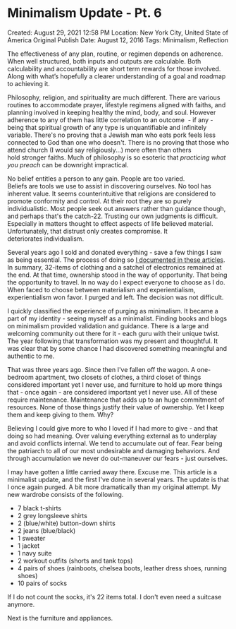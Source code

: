 # Minimalism Update - Pt. 6

Created: August 29, 2021 12:58 PM
Location: New York City, United State of America
Original Publish Date: August 12, 2016
Tags: Minimalism, Reflection

The effectiveness of any plan, routine, or regimen depends on adherence. When well structured, both inputs and outputs are calculable. Both calculability and accountability are short term rewards for those involved. Along with what’s hopefully a clearer understanding of a goal and roadmap to achieving it.

Philosophy, religion, and spirituality are much different. There are various routines to accommodate prayer, lifestyle regimens aligned with faiths, and planning involved in keeping healthy the mind, body, and soul. However adherence to any of them has little correlation to an outcome  - if any - being that spiritual growth of any type is unquantifiable and infinitely variable. There's no proving that a Jewish man who eats pork feels less connected to God than one who doesn't. There is no proving that those who attend church (I would say religiously...) more often than others hold stronger faiths. Much of philosophy is so esoteric that *practicing what you preach* can be downright impractical.

No belief entitles a person to any gain. People are too varied. Beliefs are tools we use to assist in discovering ourselves. No tool has inherent value. It seems counterintuitive that religions are considered to promote conformity and control. At their root they are so purely individualistic. Most people seek out answers rather than guidance though, and perhaps that's the catch-22. Trusting our own judgments is difficult. Especially in matters thought to effect aspects of life believed material. Unfortunately, that distrust only creates compromise. It deteriorates individualism.

Several years ago I sold and donated everything - save a few things I saw as being essential. The process of doing so [I documented in these articles](http://mynamessebastian.com/?s=minimalism). In summary, 32-items of clothing and a satchel of electronics remained at the end. At that time, ownership stood in the way of opportunity. That being the opportunity to travel. In no way do I expect everyone to choose as I do. When faced to choose between materialism and experientialism, experientialism won favor. I purged and left. The decision was not difficult.

I quickly classified the experience of purging as minimalism. It became a part of my identity - seeing myself as a minimalist. Finding books and blogs on minimalism provided validation and guidance. There is a large and welcoming community out there for it - each guru with their unique twist. The year following that transformation was my present and thoughtful. It was clear that by some chance I had discovered something meaningful and authentic to me.

That was three years ago. Since then I've fallen off the wagon. A one-bedroom apartment, two closets of clothes, a third closet of things considered important yet I never use, and furniture to hold up more things that - once again - are considered important yet I never use. All of these require maintenance. Maintenance that adds up to an huge commitment of resources. None of those things justify their value of ownership. Yet I keep them and keep giving to them. Why?

Believing I could give more to who I loved if I had more to give - and that doing so had meaning. Over valuing everything external as to underplay and avoid conflicts internal. We tend to accumulate out of fear. Fear being the patriarch to all of our most undesirable and damaging behaviors. And through accumulation we never do out-maneuver our fears - just ourselves.

I may have gotten a little carried away there. Excuse me. This article is a minimalist update, and the first I've done in several years. The update is that I once again purged. A bit more dramatically than my original attempt. My new wardrobe consists of the following.

- 7 black t-shirts
- 2 grey longsleeve shirts
- 2 (blue/white) button-down shirts
- 2 jeans (blue/black)
- 1 sweater
- 1 jacket
- 1 navy suite
- 2 workout outfits (shorts and tank tops)
- 4 pairs of shoes (rainboots, chelsea boots, leather dress shoes, running shoes)
- 10 pairs of socks

If I do not count the socks, it's 22 items total. I don't even need a suitcase anymore.

Next is the furniture and appliances.